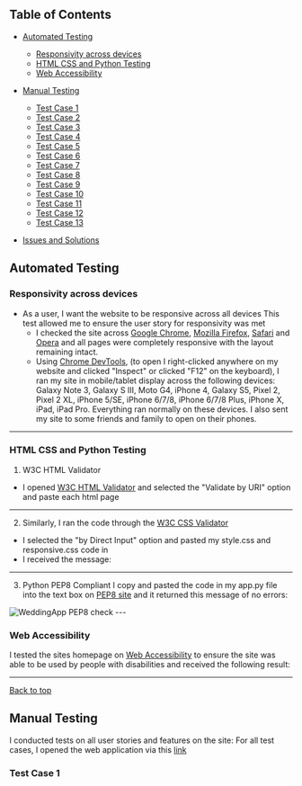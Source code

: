 ## Table of Contents
* [Automated Testing](#Automated-Testing)
    * [Responsivity across devices](#Responsivity-across-devices)
    * [HTML CSS and Python Testing](#HTML-CSS-and-Python-Testing)
    * [Web Accessibility](#Web-Accessibility)

* [Manual Testing](#Manual-Testing)
    * [Test Case 1](#Test-Case-1)
    * [Test Case 2](#Test-Case-2)
    * [Test Case 3](#Test-Case-3)
    * [Test Case 4](#Test-Case-4)
    * [Test Case 5](#Test-Case-5)
    * [Test Case 6](#Test-Case-6)
    * [Test Case 7](#Test-Case-7)
    * [Test Case 8](#Test-Case-8)
    * [Test Case 9](#Test-Case-9)
    * [Test Case 10](#Test-Case-10)
    * [Test Case 11](#Test-Case-11)
    * [Test Case 12](#Test-Case-12)
    * [Test Case 13](#Test-Case-13)
* [Issues and Solutions](#Issues-and-Solutions)

## Automated Testing
### Responsivity across devices
* As a user, I want the website to be responsive across all devices
This test allowed me to ensure the user story for responsivity was met
    - I checked the site across [Google Chrome](https://www.google.com/intl/en_ie/chrome/), [Mozilla Firefox](https://www.mozilla.org/en-US/firefox/new/), [Safari](https://www.apple.com/safari/) 
    and [Opera](https://www.opera.com/) and all pages were completely responsive  with the layout remaining intact.
    - Using [Chrome DevTools](https://developers.google.com/web/tools/chrome-devtools), (to open I right-clicked anywhere on my website and clicked "Inspect" or clicked "F12" on the keyboard), I ran my site in mobile/tablet display 
    across the following devices: Galaxy Note 3, Galaxy S III, Moto G4, iPhone 4, Galaxy S5, Pixel 2, Pixel 2 XL, iPhone 5/SE, iPhone 6/7/8, iPhone 6/7/8 Plus, iPhone X, iPad, iPad Pro. Everything 
    ran normally on these devices. 
    I also sent my site to some friends and family to open on their phones. 


---
### HTML CSS and Python Testing
1. W3C HTML Validator
- I opened [W3C HTML Validator](https://validator.w3.org/) and selected the "Validate by URI" option and paste each html page
---
2. Similarly, I ran the code through the [W3C CSS Validator](https://jigsaw.w3.org/css-validator/) 
- I selected the "by Direct Input" option and pasted my style.css and responsive.css code in
- I received the message:


---
3. Python PEP8 Compliant
I copy and pasted the code in my app.py file into the text box on [PEP8 site](http://pep8online.com/) and it returned this message of no errors:
<img src="static/images/testing/pep8checker.PNG" alt="WeddingApp PEP8 check">
---

### Web Accessibility
I tested the sites homepage on [Web Accessibility](https://www.webaccessibility.com/) to ensure the site was able to be used by people with disabilities 
and received the following result:

---

[Back to top](#Table-of-Contents)

## Manual Testing
I conducted tests on all user stories and features on the site:
For all test cases, I opened the web application via this [link](https://wedding-app-ms3.herokuapp.com/)

### Test Case 1
